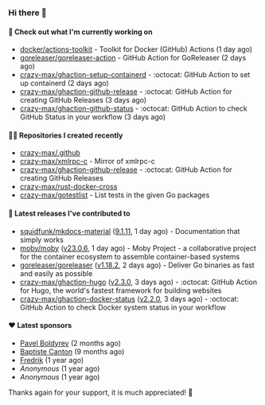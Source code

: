 ### Hi there 👋

#### 👷 Check out what I'm currently working on

- [docker/actions-toolkit](https://github.com/docker/actions-toolkit) - Toolkit for Docker (GitHub) Actions (1 day ago)
- [goreleaser/goreleaser-action](https://github.com/goreleaser/goreleaser-action) - GitHub Action for GoReleaser (2 days ago)
- [crazy-max/ghaction-setup-containerd](https://github.com/crazy-max/ghaction-setup-containerd) - :octocat: GitHub Action to set up containerd (2 days ago)
- [crazy-max/ghaction-github-release](https://github.com/crazy-max/ghaction-github-release) - :octocat: GitHub Action for creating GitHub Releases (3 days ago)
- [crazy-max/ghaction-github-status](https://github.com/crazy-max/ghaction-github-status) - :octocat: GitHub Action to check GitHub Status in your workflow (3 days ago)

#### 👨‍💻 Repositories I created recently

- [crazy-max/.github](https://github.com/crazy-max/.github)
- [crazy-max/xmlrpc-c](https://github.com/crazy-max/xmlrpc-c) - Mirror of xmlrpc-c
- [crazy-max/ghaction-github-release](https://github.com/crazy-max/ghaction-github-release) - :octocat: GitHub Action for creating GitHub Releases
- [crazy-max/rust-docker-cross](https://github.com/crazy-max/rust-docker-cross)
- [crazy-max/gotestlist](https://github.com/crazy-max/gotestlist) - List tests in the given Go packages

#### 🚀 Latest releases I've contributed to

- [squidfunk/mkdocs-material](https://github.com/squidfunk/mkdocs-material) ([9.1.11](https://github.com/squidfunk/mkdocs-material/releases/tag/9.1.11), 1 day ago) - Documentation that simply works
- [moby/moby](https://github.com/moby/moby) ([v23.0.6](https://github.com/moby/moby/releases/tag/v23.0.6), 1 day ago) - Moby Project - a collaborative project for the container ecosystem to assemble container-based systems
- [goreleaser/goreleaser](https://github.com/goreleaser/goreleaser) ([v1.18.2](https://github.com/goreleaser/goreleaser/releases/tag/v1.18.2), 2 days ago) - Deliver Go binaries as fast and easily as possible
- [crazy-max/ghaction-hugo](https://github.com/crazy-max/ghaction-hugo) ([v2.3.0](https://github.com/crazy-max/ghaction-hugo/releases/tag/v2.3.0), 3 days ago) - :octocat: GitHub Action for Hugo, the world&#39;s fastest framework for building websites
- [crazy-max/ghaction-docker-status](https://github.com/crazy-max/ghaction-docker-status) ([v2.2.0](https://github.com/crazy-max/ghaction-docker-status/releases/tag/v2.2.0), 3 days ago) - :octocat: GitHub Action to check Docker system status in your workflow

#### ❤️ Latest sponsors
- [Pavel Boldyrev](https://github.com/bpg) (2 months ago)
- [Baptiste Canton](https://github.com/batmac) (9 months ago)
- [Fredrik](https://github.com/fredrikscode) (1 year ago)
- _Anonymous_ (1 year ago)
- _Anonymous_ (1 year ago)

Thanks again for your support, it is much appreciated! 🙏
